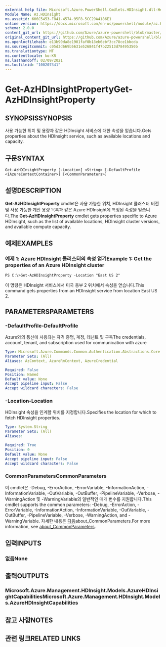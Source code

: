 ```yaml
---
external help file: Microsoft.Azure.PowerShell.Cmdlets.HDInsight.dll-Help.xml
Module Name: Az.HDInsight
ms.assetid: 606C5453-F841-4574-95F8-5CC29A4186E1
online version: https://docs.microsoft.com/en-us/powershell/module/az.hdinsight/get-azhdinsightproperty
schema: 2.0.0
content_git_url: https://github.com/Azure/azure-powershell/blob/master/src/HDInsight/HDInsight/help/Get-AzHDInsightProperty.md
original_content_git_url: https://github.com/Azure/azure-powershell/blob/master/src/HDInsight/HDInsight/help/Get-AzHDInsightProperty.md
ms.openlocfilehash: e13b90da8e1901faf0b18eb6ebf3cc78ce1bbcda
ms.sourcegitcommit: c05d3d669b5631e526841f47b22513d78495350b
ms.translationtype: MT
ms.contentlocale: ko-KR
ms.lasthandoff: 02/09/2021
ms.locfileid: "100207341"
---
```

# <span data-ttu-id="0b55c-101">Get-AzHDInsightProperty</span><span class="sxs-lookup"><span data-stu-id="0b55c-101">Get-AzHDInsightProperty</span></span>

## <span data-ttu-id="0b55c-102">SYNOPSIS</span><span class="sxs-lookup"><span data-stu-id="0b55c-102">SYNOPSIS</span></span>
<span data-ttu-id="0b55c-103">사용 가능한 위치 및 용량과 같은 HDInsight 서비스에 대한 속성을 얻습니다.</span><span class="sxs-lookup"><span data-stu-id="0b55c-103">Gets properties about the HDInsight service, such as available locations and capacity.</span></span>

## <span data-ttu-id="0b55c-104">구문</span><span class="sxs-lookup"><span data-stu-id="0b55c-104">SYNTAX</span></span>

```
Get-AzHDInsightProperty [-Location] <String> [-DefaultProfile <IAzureContextContainer>] [<CommonParameters>]
```

## <span data-ttu-id="0b55c-105">설명</span><span class="sxs-lookup"><span data-stu-id="0b55c-105">DESCRIPTION</span></span>
<span data-ttu-id="0b55c-106">**Get-AzHDInsightProperty** cmdlet은 사용 가능한 위치, HDInsight 클러스터 버전 및 사용 가능한 계산 용량 목록과 같은 Azure HDInsight에 특정된 속성을 얻습니다.</span><span class="sxs-lookup"><span data-stu-id="0b55c-106">The **Get-AzHDInsightProperty** cmdlet gets properties specific to Azure HDInsight, such as the list of available locations, HDInsight cluster versions, and available compute capacity.</span></span>

## <span data-ttu-id="0b55c-107">예제</span><span class="sxs-lookup"><span data-stu-id="0b55c-107">EXAMPLES</span></span>

### <span data-ttu-id="0b55c-108">예제 1: Azure HDInsight 클러스터의 속성 얻기</span><span class="sxs-lookup"><span data-stu-id="0b55c-108">Example 1: Get the properties of an Azure HDInsight cluster</span></span>
```
PS C:\>Get-AzHDInsightProperty -Location "East US 2"
```

<span data-ttu-id="0b55c-109">이 명령은 HDInsight 서비스에서 미국 동부 2 위치에서 속성을 얻습니다.</span><span class="sxs-lookup"><span data-stu-id="0b55c-109">This command gets properties from an HDInsight service from location East US 2.</span></span>

## <span data-ttu-id="0b55c-110">PARAMETERS</span><span class="sxs-lookup"><span data-stu-id="0b55c-110">PARAMETERS</span></span>

### <span data-ttu-id="0b55c-111">-DefaultProfile</span><span class="sxs-lookup"><span data-stu-id="0b55c-111">-DefaultProfile</span></span>
<span data-ttu-id="0b55c-112">Azure와의 통신에 사용되는 자격 증명, 계정, 테넌트 및 구독</span><span class="sxs-lookup"><span data-stu-id="0b55c-112">The credentials, account, tenant, and subscription used for communication with azure</span></span>

```yaml
Type: Microsoft.Azure.Commands.Common.Authentication.Abstractions.Core.IAzureContextContainer
Parameter Sets: (All)
Aliases: AzContext, AzureRmContext, AzureCredential

Required: False
Position: Named
Default value: None
Accept pipeline input: False
Accept wildcard characters: False
```

### <span data-ttu-id="0b55c-113">-Location</span><span class="sxs-lookup"><span data-stu-id="0b55c-113">-Location</span></span>
<span data-ttu-id="0b55c-114">HDInsight 속성을 인계할 위치를 지정합니다.</span><span class="sxs-lookup"><span data-stu-id="0b55c-114">Specifies the location for which to fetch HDInsight properties.</span></span>

```yaml
Type: System.String
Parameter Sets: (All)
Aliases:

Required: True
Position: 0
Default value: None
Accept pipeline input: False
Accept wildcard characters: False
```

### <span data-ttu-id="0b55c-115">CommonParameters</span><span class="sxs-lookup"><span data-stu-id="0b55c-115">CommonParameters</span></span>
<span data-ttu-id="0b55c-116">이 cmdlet은 -Debug, -ErrorAction, -ErrorVariable, -InformationAction, -InformationVariable, -OutVariable, -OutBuffer, -PipelineVariable, -Verbose, -WarningAction 및 -WarningVariable의 일반적인 매개 변수를 지원합니다.</span><span class="sxs-lookup"><span data-stu-id="0b55c-116">This cmdlet supports the common parameters: -Debug, -ErrorAction, -ErrorVariable, -InformationAction, -InformationVariable, -OutVariable, -OutBuffer, -PipelineVariable, -Verbose, -WarningAction, and -WarningVariable.</span></span> <span data-ttu-id="0b55c-117">자세한 내용은 [다음](http://go.microsoft.com/fwlink/?LinkID=113216)about_CommonParameters.</span><span class="sxs-lookup"><span data-stu-id="0b55c-117">For more information, see [about_CommonParameters](http://go.microsoft.com/fwlink/?LinkID=113216).</span></span>

## <span data-ttu-id="0b55c-118">입력</span><span class="sxs-lookup"><span data-stu-id="0b55c-118">INPUTS</span></span>

### <span data-ttu-id="0b55c-119">없음</span><span class="sxs-lookup"><span data-stu-id="0b55c-119">None</span></span>
## <span data-ttu-id="0b55c-120">출력</span><span class="sxs-lookup"><span data-stu-id="0b55c-120">OUTPUTS</span></span>

### <span data-ttu-id="0b55c-121">Microsoft.Azure.Management.HDInsight.Models.AzureHDInsightCapabilities</span><span class="sxs-lookup"><span data-stu-id="0b55c-121">Microsoft.Azure.Management.HDInsight.Models.AzureHDInsightCapabilities</span></span>
## <span data-ttu-id="0b55c-122">참고 사항</span><span class="sxs-lookup"><span data-stu-id="0b55c-122">NOTES</span></span>

## <span data-ttu-id="0b55c-123">관련 링크</span><span class="sxs-lookup"><span data-stu-id="0b55c-123">RELATED LINKS</span></span>
